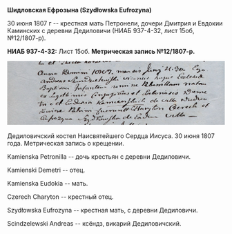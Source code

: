 **Шидловская Ефрозына (Szydłowska Eufrozyna)**

30 июня 1807 г -- крестная мать Петронели, дочери Дмитрия и Евдокии
Каминских с деревни Дедиловичи (НИАБ 937-4-32, лист 15об, №12/1807-р).

**НИАБ 937-4-32:** Лист 15об. **Метрическая запись №12/1807-р.**

![](./media/aac82114216e6dae2b9802025a35abee8b8fd8a5.png)

Дедиловичский костел Наисвятейшего Сердца Иисуса. 30 июня 1807 года.
Метрическая запись о крещении.

Kamienska Petronilla -- дочь крестьян с деревни Дедиловичи.

Kamienski Demetri -- отец.

Kamienska Eudokia -- мать.

Czerech Charyton -- крестный отец.

Szydłowska Eufrozyna -- крестная мать, с деревни Дедиловичи.

Scindzelewski Andreas -- ксёндз, викарий Дедиловичский.
